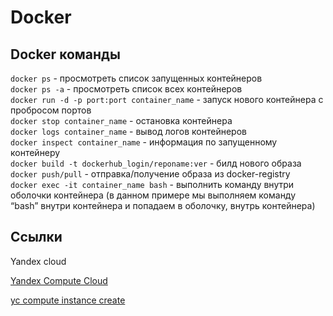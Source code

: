 # Docker

## Docker команды
`docker ps` - просмотреть список запущенных контейнеров <br>
`docker ps -a` - просмотреть список всех контейнеров<br>
`docker run -d -p port:port container_name` - запуск нового контейнера с пробросом портов<br>
`docker stop container_name` - остановка контейнера<br>
`docker logs container_name` - вывод логов контейнеров<br>
`docker inspect container_name` - информация по запущенному контейнеру<br>
`docker build -t dockerhub_login/reponame:ver` - билд нового образа<br>
`docker push/pull` - отправка/получение образа из docker-registry<br>
`docker exec -it container_name bash` - выполнить команду внутри оболочки контейнера (в данном примере мы выполняем команду “bash” внутри контейнера и попадаем в оболочку, внутрь контейнера)<br>

## Ссылки

Yandex cloud

[Yandex Compute Cloud](https://yandex.cloud/ru/docs/compute/)

[yc compute instance create](https://yandex.cloud/ru/docs/cli/cli-ref/compute/cli-ref/instance/create)
